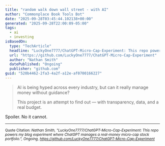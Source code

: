 ```yaml
---
title: "random walk down wall street - with AI"
author: "Commonplace Book Tools Bot"
date: "2025-09-28T03:45:44.102138+00:00"
generated: "2025-09-28T22:00:09-05:00"
tags:
  - ai
  - investing
isBasedOn:
  type: "TechArticle"
  headline: "LuckyOne7777/ChatGPT-Micro-Cap-Experiment: This repo powers my blog experiment where ChatGPT manages a real-money micro-cap stock portfolio."
  url: "https://github.com/LuckyOne7777/ChatGPT-Micro-Cap-Experiment"
  author: "Nathan Smith"
  datePublished: "Ongoing"
  publisher: "github.com"
guid: "520b4462-2fa3-4a2f-a12e-af0700166227"
---
```


> AI is being hyped across every industry, but can it really manage money without guidance?
> 
> This project is an attempt to find out — with transparency, data, and a real budget.

Spoiler. No it cannot.

---

<sub>Quote Citation: <cite>Nathan Smith, "LuckyOne7777/ChatGPT-Micro-Cap-Experiment: This repo powers my blog experiment where ChatGPT manages a real-money micro-cap stock portfolio.", Ongoing, <a href="https://github.com/LuckyOne7777/ChatGPT-Micro-Cap-Experiment">https://github.com/LuckyOne7777/ChatGPT-Micro-Cap-Experiment</a></cite></sub>
